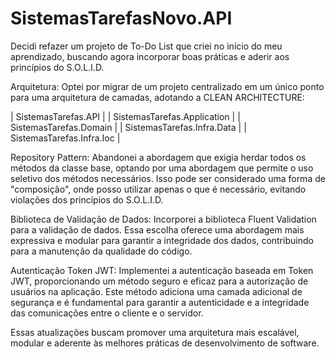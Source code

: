 # SistemasTarefasNovo.API

Decidi refazer um projeto de To-Do List que criei no início do meu aprendizado, buscando agora incorporar boas práticas e aderir aos princípios do S.O.L.I.D.

Arquitetura:
Optei por migrar de um projeto centralizado em um único ponto para uma arquitetura de camadas, adotando a CLEAN ARCHITECTURE:

| SistemasTarefas.API |
| SistemasTarefas.Application |
| SistemasTarefas.Domain |
| SistemasTarefas.Infra.Data |
| SistemasTarefas.Infra.Ioc |

Repository Pattern:
Abandonei a abordagem que exigia herdar todos os métodos da classe base, optando por uma abordagem que permite o uso seletivo dos métodos necessários. Isso pode ser considerado uma forma de "composição", onde posso utilizar apenas o que é necessário, evitando violações dos princípios do S.O.L.I.D.

Biblioteca de Validação de Dados:
Incorporei a biblioteca Fluent Validation para a validação de dados. Essa escolha oferece uma abordagem mais expressiva e modular para garantir a integridade dos dados, contribuindo para a manutenção da qualidade do código.

Autenticação Token JWT:
Implementei a autenticação baseada em Token JWT, proporcionando um método seguro e eficaz para a autorização de usuários na aplicação. Este método adiciona uma camada adicional de segurança e é fundamental para garantir a autenticidade e a integridade das comunicações entre o cliente e o servidor.

Essas atualizações buscam promover uma arquitetura mais escalável, modular e aderente às melhores práticas de desenvolvimento de software.
